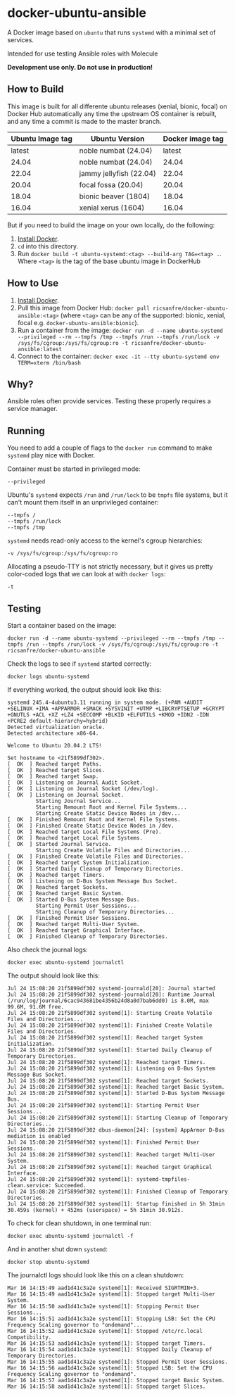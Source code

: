 # docker-ubuntu-ansible

A Docker image based on `ubuntu` that runs `systemd` with a minimal set of
services.

Intended for use testing Ansible roles with Molecule

**Development use only. Do not use in production!**


## How to Build

This image is built for all differente ubuntu releases (xenial, bionic, focal) on Docker Hub automatically any time the upstream OS container is rebuilt, and any time a commit is made to the master branch.

|Ubuntu Image tag |Ubuntu Version          |Docker image tag|
|-----------------|----------------------- |----------------|
|latest           |noble numbat (24.04)    |latest          |
|24.04            |noble numbat (24.04)    |24.04
|22.04            |jammy jellyfish (22.04) |22.04           |
|20.04            |focal fossa (20.04)     |20.04           |
|18.04            |bionic beaver (1804)    |18.04           |
|16.04            |xenial xerus (1604)     |16.04           |


But if you need to build the image on your own locally, do the following:

  1. [Install Docker](https://docs.docker.com/install/).
  2. `cd` into this directory.
  3. Run `docker build -t ubuntu-systemd:<tag> --build-arg TAG=<tag> .`. Where `<tag>` is the tag of the base ubuntu image in DockerHub


## How to Use

  1. [Install Docker](https://docs.docker.com/engine/installation/).
  2. Pull this image from Docker Hub: `docker pull ricsanfre/docker-ubuntu-ansible:<tag>` (where `<tag>` can be any of the supported: bionic, xenial, focal e.g. `docker-ubuntu-ansible:bionic`).
  3. Run a container from the image: `docker run -d --name ubuntu-systemd --privileged --rm --tmpfs /tmp --tmpfs /run --tmpfs /run/lock -v /sys/fs/cgroup:/sys/fs/cgroup:ro -t ricsanfre/docker-ubuntu-ansible:latest` 
  4. Connect to the container: `docker exec -it --tty ubuntu-systemd env TERM=xterm /bin/bash`


## Why?

Ansible roles often provide services. Testing these properly requires a service manager.

## Running

You need to add a couple of flags to the `docker run` command to make `systemd`
play nice with Docker.

Container must be started in privileged mode:

    --privileged

Ubuntu's `systemd` expects `/run` and `/run/lock` to be `tmpfs` file systems,
but it can't mount them itself in an unprivileged container:

    --tmpfs /
    --tmpfs /run/lock
    --tmpfs /tmp

`systemd` needs read-only access to the kernel's cgroup hierarchies:

    -v /sys/fs/cgroup:/sys/fs/cgroup:ro

Allocating a pseudo-TTY is not strictly necessary, but it gives us pretty
color-coded logs that we can look at with `docker logs`:

    -t

## Testing

Start a container based on the image:

    docker run -d --name ubuntu-systemd --privileged --rm --tmpfs /tmp --tmpfs /run --tmpfs /run/lock -v /sys/fs/cgroup:/sys/fs/cgroup:ro -t ricsanfre/docker-ubuntu-ansible

Check the logs to see if `systemd` started correctly:

    docker logs ubuntu-systemd

If everything worked, the output should look like this:

    systemd 245.4-4ubuntu3.11 running in system mode. (+PAM +AUDIT +SELINUX +IMA +APPARMOR +SMACK +SYSVINIT +UTMP +LIBCRYPTSETUP +GCRYPT +GNUTLS +ACL +XZ +LZ4 +SECCOMP +BLKID +ELFUTILS +KMOD +IDN2 -IDN +PCRE2 default-hierarchy=hybrid)
    Detected virtualization oracle.
    Detected architecture x86-64.
 
    Welcome to Ubuntu 20.04.2 LTS!

    Set hostname to <21f5899df302>.
    [  OK  ] Reached target Paths.
    [  OK  ] Reached target Slices.
    [  OK  ] Reached target Swap.
    [  OK  ] Listening on Journal Audit Socket.
    [  OK  ] Listening on Journal Socket (/dev/log).
    [  OK  ] Listening on Journal Socket.
             Starting Journal Service...
             Starting Remount Root and Kernel File Systems...
             Starting Create Static Device Nodes in /dev...
    [  OK  ] Finished Remount Root and Kernel File Systems.
    [  OK  ] Finished Create Static Device Nodes in /dev.
    [  OK  ] Reached target Local File Systems (Pre).
    [  OK  ] Reached target Local File Systems.
    [  OK  ] Started Journal Service.
             Starting Create Volatile Files and Directories...
    [  OK  ] Finished Create Volatile Files and Directories.
    [  OK  ] Reached target System Initialization.
    [  OK  ] Started Daily Cleanup of Temporary Directories.
    [  OK  ] Reached target Timers.
    [  OK  ] Listening on D-Bus System Message Bus Socket.
    [  OK  ] Reached target Sockets.
    [  OK  ] Reached target Basic System.
    [  OK  ] Started D-Bus System Message Bus.
             Starting Permit User Sessions...
             Starting Cleanup of Temporary Directories...
    [  OK  ] Finished Permit User Sessions.
    [  OK  ] Reached target Multi-User System.
    [  OK  ] Reached target Graphical Interface.
    [  OK  ] Finished Cleanup of Temporary Directories.

Also check the journal logs:

    docker exec ubuntu-systemd journalctl

The output should look like this:

    Jul 24 15:08:20 21f5899df302 systemd-journald[20]: Journal started
    Jul 24 15:08:20 21f5899df302 systemd-journald[20]: Runtime Journal (/run/log/journal/6cac943681be4356b24d8a0d7bab6dd0) is 8.0M, max 99.6M, 91.6M free.
    Jul 24 15:08:20 21f5899df302 systemd[1]: Starting Create Volatile Files and Directories...
    Jul 24 15:08:20 21f5899df302 systemd[1]: Finished Create Volatile Files and Directories.
    Jul 24 15:08:20 21f5899df302 systemd[1]: Reached target System Initialization.
    Jul 24 15:08:20 21f5899df302 systemd[1]: Started Daily Cleanup of Temporary Directories.
    Jul 24 15:08:20 21f5899df302 systemd[1]: Reached target Timers.
    Jul 24 15:08:20 21f5899df302 systemd[1]: Listening on D-Bus System Message Bus Socket.
    Jul 24 15:08:20 21f5899df302 systemd[1]: Reached target Sockets.
    Jul 24 15:08:20 21f5899df302 systemd[1]: Reached target Basic System.
    Jul 24 15:08:20 21f5899df302 systemd[1]: Started D-Bus System Message Bus.
    Jul 24 15:08:20 21f5899df302 systemd[1]: Starting Permit User Sessions...
    Jul 24 15:08:20 21f5899df302 systemd[1]: Starting Cleanup of Temporary Directories...
    Jul 24 15:08:20 21f5899df302 dbus-daemon[24]: [system] AppArmor D-Bus mediation is enabled
    Jul 24 15:08:20 21f5899df302 systemd[1]: Finished Permit User Sessions.
    Jul 24 15:08:20 21f5899df302 systemd[1]: Reached target Multi-User System.
    Jul 24 15:08:20 21f5899df302 systemd[1]: Reached target Graphical Interface.
    Jul 24 15:08:20 21f5899df302 systemd[1]: systemd-tmpfiles-clean.service: Succeeded.
    Jul 24 15:08:20 21f5899df302 systemd[1]: Finished Cleanup of Temporary Directories.
    Jul 24 15:08:20 21f5899df302 systemd[1]: Startup finished in 5h 31min 30.459s (kernel) + 452ms (userspace) = 5h 31min 30.912s.

To check for clean shutdown, in one terminal run:

    docker exec ubuntu-systemd journalctl -f

And in another shut down `systemd`:

    docker stop ubuntu-systemd

The journalctl logs should look like this on a clean shutdown:

    Mar 16 14:15:49 aad1d41c3a2e systemd[1]: Received SIGRTMIN+3.
    Mar 16 14:15:49 aad1d41c3a2e systemd[1]: Stopped target Multi-User System.
    Mar 16 14:15:50 aad1d41c3a2e systemd[1]: Stopping Permit User Sessions...
    Mar 16 14:15:51 aad1d41c3a2e systemd[1]: Stopping LSB: Set the CPU Frequency Scaling governor to "ondemand"...
    Mar 16 14:15:52 aad1d41c3a2e systemd[1]: Stopped /etc/rc.local Compatibility.
    Mar 16 14:15:53 aad1d41c3a2e systemd[1]: Stopped target Timers.
    Mar 16 14:15:54 aad1d41c3a2e systemd[1]: Stopped Daily Cleanup of Temporary Directories.
    Mar 16 14:15:55 aad1d41c3a2e systemd[1]: Stopped Permit User Sessions.
    Mar 16 14:15:56 aad1d41c3a2e systemd[1]: Stopped LSB: Set the CPU Frequency Scaling governor to "ondemand".
    Mar 16 14:15:57 aad1d41c3a2e systemd[1]: Stopped target Basic System.
    Mar 16 14:15:58 aad1d41c3a2e systemd[1]: Stopped target Slices.

